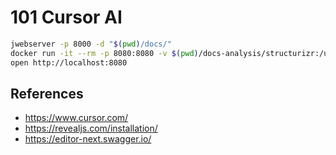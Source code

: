 # 101 Cursor AI

```bash
jwebserver -p 8000 -d "$(pwd)/docs/"
docker run -it --rm -p 8080:8080 -v $(pwd)/docs-analysis/structurizr:/usr/local/structurizr structurizr/lite
open http://localhost:8080
```

## References

- https://www.cursor.com/
- https://revealjs.com/installation/
- https://editor-next.swagger.io/
